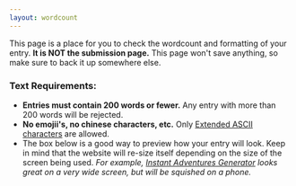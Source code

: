 ```yaml
---
layout: wordcount
---
```


This page is a place for you to check the wordcount and formatting of your entry. **It is NOT the submission page.** This page won't save anything, so make sure to back it up somewhere else.

### Text Requirements:

* **Entries must contain 200 words or fewer.** Any entry with more than 200 words will be rejected.
* **No emojii's, no chinese characters, etc.** Only [Extended ASCII characters](http://www.theasciicode.com.ar/) are allowed.
* The box below is a good way to preview how your entry will look. Keep in mind that the website will re-size itself depending on the size of the screen being used. *For example, [Instant Adventures Generator](https://200wordrpg.github.io/2016/supplement/2016/04/14/InstantAdventuresGeneratorpocketedition.html) looks great on a very wide screen, but will be squished on a phone.*
